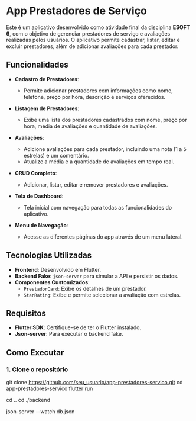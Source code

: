 # App Prestadores de Serviço

Este é um aplicativo desenvolvido como atividade final da disciplina **ESOFT 6**, com o objetivo de gerenciar prestadores de serviço e avaliações realizadas pelos usuários. O aplicativo permite cadastrar, listar, editar e excluir prestadores, além de adicionar avaliações para cada prestador.

## Funcionalidades

- **Cadastro de Prestadores**:
  - Permite adicionar prestadores com informações como nome, telefone, preço por hora, descrição e serviços oferecidos.
  
- **Listagem de Prestadores**:
  - Exibe uma lista dos prestadores cadastrados com nome, preço por hora, média de avaliações e quantidade de avaliações.

- **Avaliações**:
  - Adicione avaliações para cada prestador, incluindo uma nota (1 a 5 estrelas) e um comentário.
  - Atualize a média e a quantidade de avaliações em tempo real.

- **CRUD Completo**:
  - Adicionar, listar, editar e remover prestadores e avaliações.

- **Tela de Dashboard**:
  - Tela inicial com navegação para todas as funcionalidades do aplicativo.

- **Menu de Navegação**:
  - Acesse as diferentes páginas do app através de um menu lateral.

## Tecnologias Utilizadas

- **Frontend**: Desenvolvido em Flutter.
- **Backend Fake**: `json-server` para simular a API e persistir os dados.
- **Componentes Customizados**:
  - `PrestadorCard`: Exibe os detalhes de um prestador.
  - `StarRating`: Exibe e permite selecionar a avaliação com estrelas.

## Requisitos

- **Flutter SDK**: Certifique-se de ter o Flutter instalado.
- **Json-server**: Para executar o backend fake.

## Como Executar

### 1. Clone o repositório

git clone https://github.com/seu_usuario/app-prestadores-servico.git
cd app-prestadores-servico
flutter run

cd ..
cd ./backend

json-server --watch db.json
